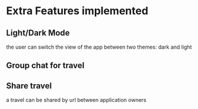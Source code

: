 # Extra Features implemented


## Light/Dark Mode

the user can switch the view of the app between two themes: dark and light


## Group chat for travel




## Share travel

a travel can be shared by url between application owners